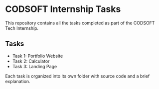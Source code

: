 # CODSOFT Internship Tasks

This repository contains all the tasks completed as part of the CODSOFT Tech Internship.

## Tasks
- Task 1: Portfolio Website
- Task 2: Calculator
- Task 3: Landing Page

Each task is organized into its own folder with source code and a brief explanation.
